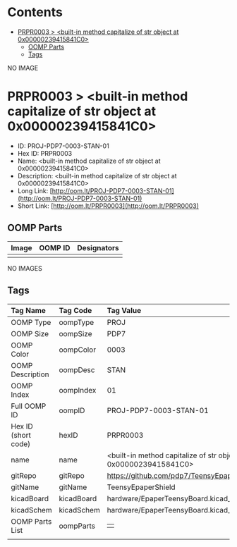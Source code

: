 



Contents
========

* [PRPR0003 > <built-in method capitalize of str object at 0x00000239415841C0>](#prpr0003--built-in-method-capitalize-of-str-object-at-0x00000239415841c0)
	* [OOMP Parts](#oomp-parts)
	* [Tags](#tags)
  
NO IMAGE  
# PRPR0003 > <built-in method capitalize of str object at 0x00000239415841C0>

- ID: PROJ-PDP7-0003-STAN-01
- Hex ID: PRPR0003
- Name: <built-in method capitalize of str object at 0x00000239415841C0>
- Description: <built-in method capitalize of str object at 0x00000239415841C0>
- Long Link: [http://oom.lt/PROJ-PDP7-0003-STAN-01](http://oom.lt/PROJ-PDP7-0003-STAN-01)
- Short Link: [http://oom.lt/PRPR0003](http://oom.lt/PRPR0003)

## OOMP Parts
  

|Image|OOMP ID|Designators|
| :--- | :--- | :--- |
||||
  
NO IMAGES  
## Tags
  

|Tag Name|Tag Code|Tag Value|
| :--- | :--- | :--- |
|OOMP Type|oompType|PROJ|
|OOMP Size|oompSize|PDP7|
|OOMP Color|oompColor|0003|
|OOMP Description|oompDesc|STAN|
|OOMP Index|oompIndex|01|
|Full OOMP ID|oompID|PROJ-PDP7-0003-STAN-01|
|Hex ID (short code)|hexID|PRPR0003|
|name|name|<built-in method capitalize of str object at 0x00000239415841C0>|
|gitRepo|gitRepo|https://github.com/pdp7/TeensyEpaperShield|
|gitName|gitName|TeensyEpaperShield|
|kicadBoard|kicadBoard|hardware/EpaperTeensyBoard.kicad_pcb|
|kicadSchem|kicadSchem|hardware/EpaperTeensyBoard.kicad_sch|
|OOMP Parts List|oompParts|<table><tr><td></td></tr></table>|
||||
